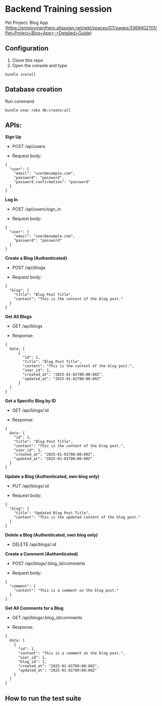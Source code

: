 # Backend Training session

Pet Project: Blog App (https://employmenthero.atlassian.net/wiki/spaces/GT/pages/3369402701/Pet+Project+Blog+App+-+Detailed+Guide)

## Configuration
1. Clone this repo
2. Open the console and type.
```
bundle install
```

## Database creation
Run command
```
bundle exec rake db:create:all
```

## APIs:

**Sign Up**

- POST /api/users

- Request body:
```
{ 
  "user": { 
    "email": "user@example.com", 
    "password": "password",
    "password_confirmation": "password" 
  } 
}
```

**Log In**

- POST /api/users/sign_in

- Request body:
```
{ 
  "user": { 
    "email": "user@example.com", 
    "password": "password" 
  } 
}
```
**Create a Blog (Authenticated)**

- POST /api/blogs

- Request body:
```
{
  "blog": {
    "title": "Blog Post Title",
    "content": "This is the content of the blog post."
  }
}
```
**Get All Blogs**

- GET /api/blogs

- Response:
```
{
  data: [
      {
        "id": 1,
        "title": "Blog Post Title",
        "content": "This is the content of the blog post.",
        "user_id": 1,
        "created_at": "2025-01-01T00:00:00Z",
        "updated_at": "2025-01-01T00:00:00Z"
      }
  ]
}
```
**Get a Specific Blog by ID**

- GET /api/blogs/:id

- Response:
```
{
  data: {
    "id": 1,
    "title": "Blog Post Title",
    "content": "This is the content of the blog post.",
    "user_id": 1,
    "created_at": "2025-01-01T00:00:00Z",
    "updated_at": "2025-01-01T00:00:00Z"
  }
}
```

**Update a Blog (Authenticated, own blog only)**

- PUT /api/blogs/:id

- Request body:
```
{
  "blog": {
    "title": "Updated Blog Post Title",
    "content": "This is the updated content of the blog post."
  }
}
```

**Delete a Blog (Authenticated, own blog only)**

- DELETE /api/blogs/:id

**Create a Comment (Authenticated)**

- POST /api/blogs/:blog_id/comments

- Request body:
```
{
  "comment": {
    "content": "This is a comment on the blog post."
  }
}
```
**Get All Comments for a Blog**

- GET /api/blogs/:blog_id/comments

- Response:
```
{
  data: [
    {
      "id": 1,
      "content": "This is a comment on the blog post.",
      "user_id": 1,
      "blog_id": 1,
      "created_at": "2025-01-01T00:00:00Z",
      "updated_at": "2025-01-01T00:00:00Z"
    }
  ]
}
```

## How to run the test suite
